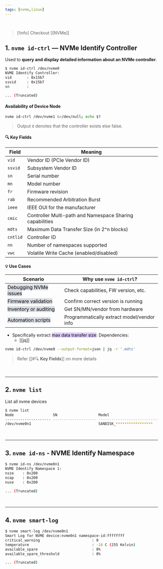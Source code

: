 ```yaml
---
tags: [nvme,linux]
---
```


</br>

> [!info] 
> Checkout [[NVMe]]

## 1. `nvme id-ctrl` — **NVMe Identify Controller**

Used to **query and display detailed information about an NVMe controller**.

```bash ln:False
$ nvme id-ctrl /dev/nvme0
NVME Identify Controller:
vid       : 0x15b7
ssvid     : 0x15b7
sn        :

... (Truncated)
```

#### Availability of Device Node

```bash ln:False
nvme id-ctrl /dev/nvme1 &>/dev/null; echo $?
```

> Output `0` denotes that the controller exists else false.

#### 🔍 **Key Fields**

|Field|Meaning|
|---|---|
|`vid`|Vendor ID (PCIe Vendor ID)|
|`ssvid`|Subsystem Vendor ID|
|`sn`|Serial number|
|`mn`|Model number|
|`fr`|Firmware revision|
|`rab`|Recommended Arbitration Burst|
|`ieee`|IEEE OUI for the manufacturer|
|`cmic`|Controller Multi-path and Namespace Sharing capabilities|
|`mdts`|Maximum Data Transfer Size (in 2^n blocks)|
|`cntlid`|Controller ID|
|`nn`|Number of namespaces supported|
|`vwc`|Volatile Write Cache (enabled/disabled)|


#### 💡 **Use Cases**

|Scenario|Why use `nvme id-ctrl`?|
|---|---|
|<mark style="background: #CACFD9A6;">Debugging NVMe issues</mark>|Check capabilities, FW version, etc.|
|<mark style="background: #CACFD9A6;">Firmware validation</mark>|Confirm correct version is running|
|<mark style="background: #CACFD9A6;">Inventory or auditing</mark>|Get SN/MN/vendor from hardware|
|<mark style="background: #CACFD9A6;">Automation scripts</mark>|Programmatically extract model/vendor info|

- Specifically extract <mark style="background: #D2B3FFA6;">max data transfer size</mark>:
	Dependencies:
	- [[jq]]
```bash ln:False
nvme id-ctrl /dev/nvme0 --output-format=json | jq -r '.mdts'
```

> Refer [[#🔍 **Key Fields**]] on more details

</br>

---

## 2. `nvme list`

List all nvme devices

```bash ln:False
$ nvme list
Node                  SN                   Model                                    Namespace Usage                      Format           FW Rev
--------------------- -------------------- ---------------------------------------- --------- -------------------------- ---------------- --------
/dev/nvme0n1                               SANDISK_*****************                1           2.10  MB /   2.10  MB      4 KiB +  0 B   1V
```

</br>

---

## 3. `nvme id-ns` - **NVME Identify Namespace**

```bash ln:False
$ nvme id-ns /dev/nvme0n1
NVME Identify Namespace 1:
nsze    : 0x200
ncap    : 0x200
nuse    : 0x200

... (Truncated)
```

</br>

---

## 4. `nvme smart-log`

```bash ln:False
$ nvme smart-log /dev/nvme0n1
Smart Log for NVME device:nvme0n1 namespace-id:ffffffff
critical_warning                        : 0
temperature                             : -18 C (255 Kelvin)
available_spare                         : 0%
available_spare_threshold               : 0%

... (Truncated)
```

